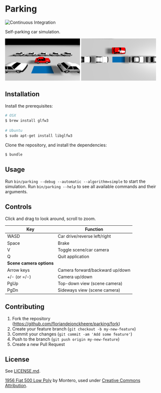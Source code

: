 # Parking

![Continuous Integration](https://github.com/floriandejonckheere/parking/workflows/Continuous%20Integration/badge.svg)

Self-parking car simulation.

<a href="https://github.com/floriandejonckheere/parking/raw/master/screenshot0.png"><img src="https://github.com/floriandejonckheere/parking/raw/master/screenshot0.png" width="49%" height="auto"></a>
<a href="https://github.com/floriandejonckheere/parking/raw/master/screenshot1.png"><img src="https://github.com/floriandejonckheere/parking/raw/master/screenshot1.png" width="49%" height="auto"></a>


## Installation

Install the prerequisites:

```sh
# OSX
$ brew install glfw3

# Ubuntu
$ sudo apt-get install libglfw3
```
Clone the repository, and install the dependencies:

```sh
$ bundle
```

## Usage

Run `bin/parking --debug --automatic --algorithm=simple` to start the simulation.
Run `bin/parking --help` to see all available commands and their arguments.

## Controls

Click and drag to look around, scroll to zoom.

| **Key**                  | **Function**                    |
|--------------------------|---------------------------------|
| WASD                     | Car drive/reverse left/right    |
| Space                    | Brake                           |
| V                        | Toggle scene/car camera         |
| Q                        | Quit application                |
| **Scene camera options** |                                 |
| Arrow keys               | Camera forward/backward up/down |
| +/- (or =/-)             | Camera up/down                  |
| PgUp                     | Top-down view (scene camera)    |
| PgDn                     | Sideways view (scene camera)    |

## Contributing

1. Fork the repository (<https://github.com/floriandejonckheere/parking/fork>)
2. Create your feature branch (`git checkout -b my-new-feature`)
3. Commit your changes (`git commit -am 'Add some feature'`)
4. Push to the branch (`git push origin my-new-feature`)
5. Create a new Pull Request

## License

See [LICENSE.md](LICENSE.md).

[1956 Fiat 500 Low Poly](https://skfb.ly/ooxzE) by Montero, used under [Creative Commons Attribution](http://creativecommons.org/licenses/by/4.0/).
